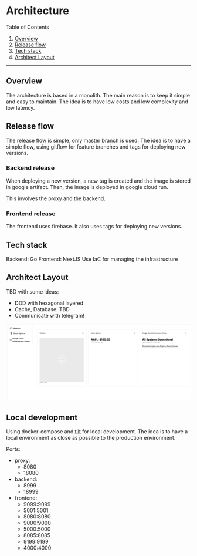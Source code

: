 # Architecture

Table of Contents

1. [Overview](#overview)
2. [Release flow](#release-flow)
3. [Tech stack](#tech-stack)
4. [Architect Layout](#architect-layout)

---

## Overview

The architecture is based in a monolith. The main reason is to keep it simple and easy to maintain. The idea is to have low costs and low complexity and low latency.

## Release flow

The release flow is simple, only master branch is used. The idea is to have a simple flow, using gitflow for feature branches and tags for deploying new versions.

### Backend release

When deploying a new version, a new tag is created and the image is stored in google artifact. Then, the image is deployed in google cloud run.

This involves the proxy and the backend.

### Frontend release

The frontend uses firebase. It also uses tags for deploying new versions.

## Tech stack

Backend: Go
Frontend: NextJS
Use IaC for managing the infrastructure

## Architect Layout

TBD with some ideas:

- DDD with hexagonal layered
- Cache, Database: TBD
- Communicate with telegram!

![poc](./assets/poc_view.png)

## Local development

Using docker-compose and [tilt](https://tilt.dev/) for local development. The idea is to have a local environment as close as possible to the production environment.

Ports:

- proxy:
  - 8080
  - 18080
- backend:
  - 8999
  - 18999
- frontend:
  - 9099:9099
  - 5001:5001
  - 8080:8080
  - 9000:9000
  - 5000:5000
  - 8085:8085
  - 9199:9199
  - 4000:4000
